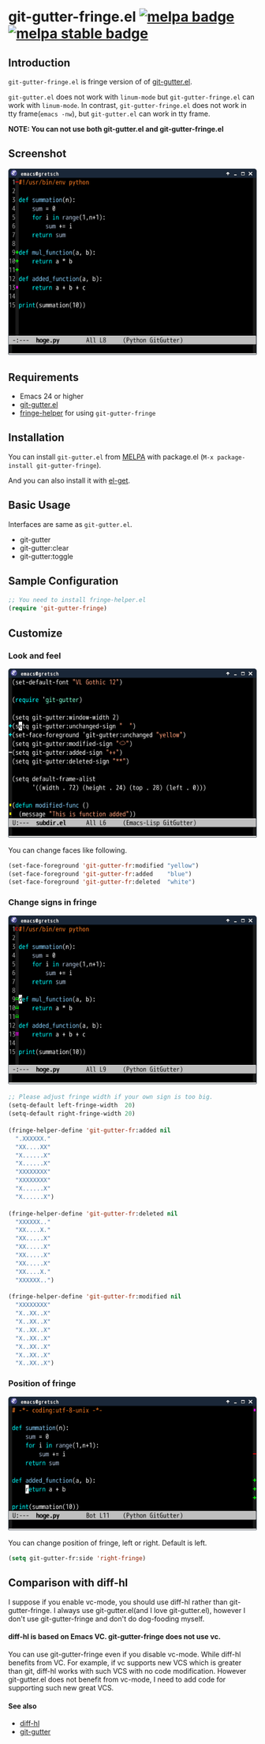 # git-gutter-fringe.el [![melpa badge][melpa-badge]][melpa-link] [![melpa stable badge][melpa-stable-badge]][melpa-stable-link]

## Introduction
`git-gutter-fringe.el` is fringe version of of [git-gutter.el](https://github.com/syohex/emacs-git-gutter).


`git-gutter.el` does not work with `linum-mode` but `git-gutter-fringe.el` can work with `linum-mode`.
In contrast, `git-gutter-fringe.el` does not work in tty frame(`emacs -nw`), but `git-gutter.el`
can work in tty frame.

**NOTE: You can not use both git-gutter.el and git-gutter-fringe.el**

## Screenshot

![Screenshot of git-gutter-fringe.el](image/git-gutter-fringe.png)


## Requirements

* Emacs 24 or higher
* [git-gutter.el](https://github.com/syohex/emacs-git-gutter)
* [fringe-helper](http://www.emacswiki.org/emacs/FringeHelper) for using `git-gutter-fringe`


## Installation

You can install `git-gutter.el` from [MELPA](https://github.com/milkypostman/melpa.git) with package.el
(`M-x package-install git-gutter-fringe`).

And you can also install it with [el-get](https://github.com/dimitri/el-get).


## Basic Usage

Interfaces are same as `git-gutter.el`.

* git-gutter
* git-gutter:clear
* git-gutter:toggle


## Sample Configuration

```lisp
;; You need to install fringe-helper.el
(require 'git-gutter-fringe)
```

## Customize

### Look and feel

![git-gutter-fringe-customize](image/git-gutter-fringe-customize.png)

You can change faces like following.

```lisp
(set-face-foreground 'git-gutter-fr:modified "yellow")
(set-face-foreground 'git-gutter-fr:added    "blue")
(set-face-foreground 'git-gutter-fr:deleted  "white")
```

### Change signs in fringe

![git-gutter-fringe-change-signs](image/git-gutter-fringe-change-signs.png)

```lisp
;; Please adjust fringe width if your own sign is too big.
(setq-default left-fringe-width  20)
(setq-default right-fringe-width 20)

(fringe-helper-define 'git-gutter-fr:added nil
  ".XXXXXX."
  "XX....XX"
  "X......X"
  "X......X"
  "XXXXXXXX"
  "XXXXXXXX"
  "X......X"
  "X......X")

(fringe-helper-define 'git-gutter-fr:deleted nil
  "XXXXXX.."
  "XX....X."
  "XX.....X"
  "XX.....X"
  "XX.....X"
  "XX.....X"
  "XX....X."
  "XXXXXX..")

(fringe-helper-define 'git-gutter-fr:modified nil
  "XXXXXXXX"
  "X..XX..X"
  "X..XX..X"
  "X..XX..X"
  "X..XX..X"
  "X..XX..X"
  "X..XX..X"
  "X..XX..X")
```

### Position of fringe

![git-gutter-fringe-right](image/git-gutter-fringe-right.png)

You can change position of fringe, left or right. Default is left.

```lisp
(setq git-gutter-fr:side 'right-fringe)
```

## Comparison with diff-hl

I suppose if you enable vc-mode, you should use diff-hl rather than git-gutter-fringe.
I always use git-gutter.el(and I love git-gutter.el), however I don't use git-gutter-fringe
and don't do dog-fooding myself.

#### diff-hl is based on Emacs VC. git-gutter-fringe does not use vc.

You can use git-gutter-fringe even if you disable vc-mode.
While diff-hl benefits from VC. For example, if vc supports new VCS which is greater than git,
diff-hl works with such VCS with no code modification. However git-gutter.el does not
benefit from vc-mode, I need to add code for supporting such new great VCS.


#### See also

- [diff-hl](https://github.com/dgutov/diff-hl)
- [git-gutter](https://github.com/syohex/emacs-git-gutter/)

[melpa-link]: https://melpa.org/#/git-gutter-fringe
[melpa-stable-link]: https://stable.melpa.org/#/git-gutter-fringe
[melpa-badge]: https://melpa.org/packages/git-gutter-fringe-badge.svg
[melpa-stable-badge]: https://stable.melpa.org/packages/git-gutter-fringe-badge.svg
